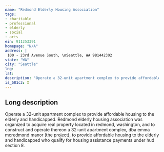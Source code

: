 ```yaml
---
name: "Redmond Elderly Housing Association"
tags:
- charitable
- professional
- elderly
- social
- arts
ein: 911253391
homepage: "N/A"
address: |
 100 - 23rd Avenue South, \nSeattle, WA 981442302
state: "WA"
city: "Seattle"
lng: 
lat: 
description: "Operate a 32-unit apartment complex to provide affordable housing to the elderly and handicapped. "
is_501c3: X
---
```


## Long description

Operate a 32-unit apartment complex to provide affordable housing to the elderly and handicapped. Redmond elderly housing association was organized to acquire real property located in redmond, washington, and to construct and operate thereon a 32-unit apartment complex, dba emma mcredmond manor (the project), to provide affordable housing to the elderly and handicapped who qualify for housing assistance payments under hud section 8. 
